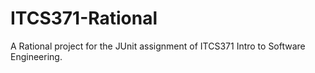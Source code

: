 # ITCS371-Rational
A Rational project for the JUnit assignment of ITCS371 Intro to Software Engineering.
